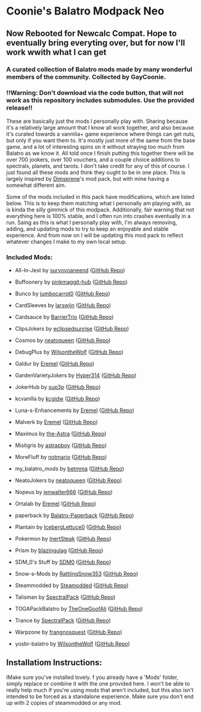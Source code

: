 # Coonie's Balatro Modpack Neo

## Now Rebooted for Newcalc Compat. Hope to eventually bring everyting over, but for now I'll work wwith what I can get

### A curated collection of Balatro mods made by many wonderful members of the community. Collected by GayCoonie. 

### !!Warning: Don't download via the code button, that will not work as this repository includes submodules. Use the provided release!!

These are basically just the mods I personally play with. Sharing because it's a relatively large amount that I know all work together, and also because it's curated towards a vannilia+ game experience where things can get nuts, but only if you want them to. It's mostly just more of the same from the base game, and a lot of interesting spins on it without straying too much from Balatro as we know it. All told once I finish putting this together there will be over 700 jookers, over 100 vouchers, and a couple choice additions to spectrals, planets, and tarots. I don't take credit for any of this of course. I just found all these mods and think they ought to be in one place. This is largely inspired by [Dimserene](https://github.com/Dimserene//)'s mod pack, but with mine having a somewhat different aim. 

Some of the mods included in this pack have modifications, which are listed below. This is to keep them matching what I personally am playing with, as is kinda the silly gimmick of this modpack. Additionally, fair warning that not everything here is 100% stable, and I often run into crashes eventually in a run. Saing as this is what I personally play with, I'm always removing, adding, and updating mods to try to keep an enjoyable and stable experience. And from now on I will be updating this mod pack to reflect whatever changes I make to my own local setup.

### Included Mods:
- All-In-Jest by [survovoaneend](https://github.com/survovoaneend) ([GitHub Repo](https://github.com/survovoaneend/All-In-Jest))

- Buffoonery by [pinkmaggit-hub](https://github.com/pinkmaggit-hub) ([GitHub Repo](https://github.com/pinkmaggit-hub/Buffoonery))

- Bunco by [jumbocarrot0](https://github.com/jumbocarrot0) ([GitHub Repo](https://github.com/jumbocarrot0/Bunco))

- CardSleeves by [larswijn](https://github.com/larswijn) ([GitHub Repo](https://github.com/larswijn/CardSleeves))

- Cardsauce by [BarrierTrio](https://github.com/BarrierTrio) ([GitHub Repo](https://github.com/BarrierTrio/Cardsauce))

- ClipsJokers by [eclipsedsunrise](https://github.com/eclipsedsunrise) ([GitHub Repo](https://github.com/eclipsedsunrise/ClipsJokers))

- Cosmos by [neatoqueen](https://github.com/neatoqueen) ([GitHub Repo](https://github.com/neatoqueen/Cosmos))

- DebugPlus by [WilsontheWolf](https://github.com/WilsontheWolf) ([GitHub Repo](https://github.com/WilsontheWolf/DebugPlus))

- Galdur by [Eremel](https://github.com/Eremel) ([GitHub Repo](https://github.com/Eremel/Galdur))

- GardenVarietyJokers by [Hyper314](https://github.com/Hyper314) ([GitHub Repo](https://github.com/Hyper314/GardenVarietyJokers))

- JokerHub by [sup3p](https://github.com/sup3p) ([GitHub Repo](https://github.com/sup3p/JokerHub))

- kcvanilla by [kcgidw](https://github.com/kcgidw) ([GitHub Repo](https://github.com/kcgidw/kcvanilla))

- Luna-s-Enhancements by [Eremel](https://github.com/Eremel) ([GitHub Repo](https://github.com/Eremel/Luna-s-Enhancements))

- Malverk by [Eremel](https://github.com/Eremel) ([GitHub Repo](https://github.com/Eremel/Malverk))

- Maximus by [the-Astra](https://github.com/the-Astra) ([GitHub Repo](https://github.com/the-Astra/Maximus))

- Mistigris by [astrapboy](https://github.com/astrapboy) ([GitHub Repo](https://github.com/astrapboy/Mistigris))

- MoreFluff by [notmario](https://github.com/notmario) ([GitHub Repo](https://github.com/notmario/MoreFluff))

- my_balatro_mods by [betmma](https://github.com/betmma) ([GitHub Repo](https://github.com/betmma/my_balatro_mods))

- NeatoJokers by [neatoqueen](https://github.com/neatoqueen) ([GitHub Repo](https://github.com/neatoqueen/NeatoJokers))

- Nopeus by [jenwalter666](https://github.com/jenwalter666) ([GitHub Repo](https://github.com/jenwalter666/JensBalatroCollection))

- Ortalab by [Eremel](https://github.com/Eremel) ([GitHub Repo](https://github.com/Eremel/Ortalab))

- paperback by [Balatro-Paperback](https://github.com/Balatro-Paperback) ([GitHub Repo](https://github.com/Balatro-Paperback/paperback))

- Plantain by [IcebergLettuce0](https://github.com/IcebergLettuce0) ([GitHub Repo](https://github.com/IcebergLettuce0/Plantain))

- Pokermon by [InertSteak](https://github.com/InertSteak) ([GitHub Repo](https://github.com/InertSteak/Pokermon))

- Prism by [blazingulag](https://github.com/blazingulag) ([GitHub Repo](https://github.com/blazingulag/Prism))

- SDM_0's Stuff by [SDM0](https://github.com/SDM0) ([GitHub Repo](https://github.com/SDM0/SDM_0-s-Stuff))

- Snow-s-Mods by [RattlingSnow353](https://github.com/RattlingSnow353) ([GitHub Repo](https://github.com/RattlingSnow353/Snow-s-Mods))

- Steammodded by [Steamodded](https://github.com/Steamodded) ([GitHub Repo](https://github.com/Steamodded/smods))

- Talisman by [SpectralPack](https://github.com/SpectralPack) ([GitHub Repo](https://github.com/SpectralPack/Talisman))

- TOGAPackBalatro by [TheOneGoofAli](https://github.com/TheOneGoofAli) ([GitHub Repo](https://github.com/TheOneGoofAli/TOGAPackBalatro))

- Trance by [SpectralPack](https://github.com/SpectralPack) ([GitHub Repo](https://github.com/SpectralPack/Trance))

- Warpzone by [frangnosquest](https://github.com/frangnosquest) ([GitHub Repo](https://github.com/frangnosquest/Warpzone))

- yosbr-balatro by [WilsontheWolf](https://github.com/WilsontheWolf) ([GitHub Repo](https://github.com/WilsontheWolf/yosbr-balatro))

## Installatiom Instructions:
IMake sure you've installed lovely. f you already have a 'Mods' folder, simply replace or combine it with the one provided here. I won't be able to really help much if you're using mods that aren't included, but this also isn't intended to be forced as a standalone experience. Make sure you don't end up with 2 copies of steammodded or any mod.
